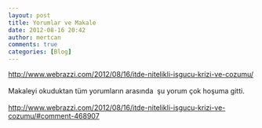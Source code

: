 ```yaml
---
layout: post
title: Yorumlar ve Makale
date: 2012-08-16 20:42
author: mertcan
comments: true
categories: [Blog]
---
```

<a href="http://www.webrazzi.com/2012/08/16/itde-nitelikli-isgucu-krizi-ve-cozumu/">http://www.webrazzi.com/2012/08/16/itde-nitelikli-isgucu-krizi-ve-cozumu/</a><br /><br />Makaleyi okuduktan tüm yorumların arasında &nbsp;şu yorum çok hoşuma gitti.<br /><br /><a href="http://www.webrazzi.com/2012/08/16/itde-nitelikli-isgucu-krizi-ve-cozumu/#comment-468907">http://www.webrazzi.com/2012/08/16/itde-nitelikli-isgucu-krizi-ve-cozumu/#comment-468907</a>
